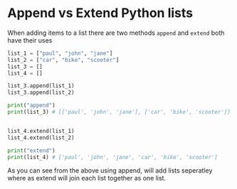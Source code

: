 # Append vs Extend Python lists

When adding items to a list there are two methods `append` and `extend` both have their uses

```python
list_1 = ["paul", "john", "jane"]
list_2 = ["car", "bike", "scooter"]
list_3 = []
list_4 = []

list_3.append(list_1)
list_3.append(list_2)

print("append")
print(list_3) # [['paul', 'john', 'jane'], ['car', 'bike', 'scooter']]


list_4.extend(list_1)
list_4.extend(list_2)

print("extend")
print(list_4) # ['paul', 'john', 'jane', 'car', 'bike', 'scooter']
```

As you can see from the above using append, will add lists seperatley where as extend will join each list together as one list.